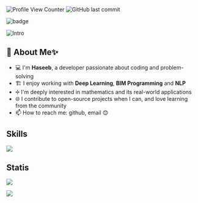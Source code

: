 ![Profile View Counter](https://komarev.com/ghpvc/?username=QuantumNovice)
![GitHub last commit](https://img.shields.io/github/last-commit/QuantumNovice/QuantumNovice)

![badge](https://glitch-image.vercel.app/api?text=Soy%20Haseeb%20%20%20%20%20%20%20%20%20%20%20%20%20)

![Intro](https://readme-typing-svg.demolab.com?font=Arial&pause=1000&color=D4D4D4&width=435&height=30&lines=Hi!++++++++++++I+am+Haseeb!)

## 👋 About Me✨

- 💻 I'm **Haseeb**, a developer passionate about coding and problem-solving
- 🏗️ I enjoy working with **Deep Learning**, **BIM Programming** and **NLP**
- ➗ I'm deeply interested in mathematics and its real-world applications
- 🌐 I contribute to open-source projects when I can, and love learning from the community
- 📫 How to reach me: github, email 😊

## Skills

[![](https://skillicons.dev/icons?i=ts,py,cs,vue,rust,cpp,c,html,sass,postgresql,solidjs,flutter,fortran,godot,js,jenkins,docker,p5js)]()

## Statis

![](https://github-profile-summary-cards.vercel.app/api/cards/profile-details?username=QuantumNovice&theme=vue)

![](https://github-profile-trophy.vercel.app/?username=QuantumNovice&theme=algolia)
